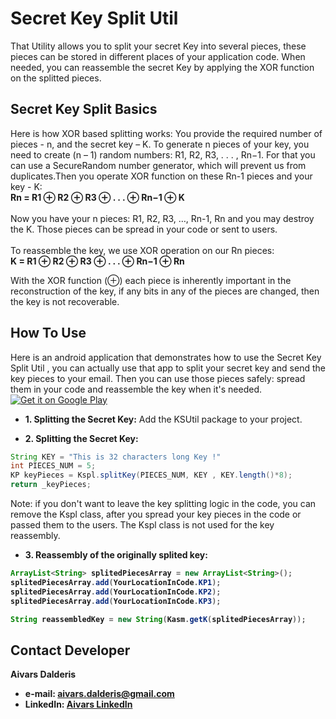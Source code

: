 Secret Key Split Util
=====================
That Utility allows you to split your secret Key into several pieces, these pieces can be stored in different places of your application code. When needed, you can reassemble the secret Key by applying the XOR function on the splitted pieces.

Secret Key Split Basics
--------------
Here is how XOR based splitting works:
You provide the required number of pieces - n, and the secret key – K. To generate n pieces of your key, you need to create (n – 1) random numbers: R1, R2, R3, . . . , Rn−1. For that you can use a SecureRandom number generator, which will prevent us from duplicates.Then you operate XOR function on these Rn-1 pieces and your key - K:
<br><b>Rn = R1 ⊕ R2 ⊕ R3 ⊕ . . . ⊕ Rn−1 ⊕ K</b>
<br><br>Now you have your n pieces: R1, R2, R3, …, Rn-1, Rn  and you may destroy the K. Those pieces can be spread in your code or sent to users.
<br><br>To reassemble the key, we use XOR operation on our Rn pieces:
<br><b>K = R1 ⊕ R2 ⊕ R3 ⊕ . . . ⊕ Rn−1 ⊕ Rn</b>

With the XOR function (⊕) each piece is inherently important in the reconstruction of the key, if any bits in any of the pieces are changed, then the key is not recoverable. 


How To Use
--------------
Here is an android application that demonstrates how to use the Secret Key Split Util , you can actually use that app to split your secret key and send the key pieces to your email. Then you can use those pieces safely: spread them in your code and reassemble the key when it's needed.
<br>
[![Get it on Google Play](https://raw.github.com/repat/README-template/master/googleplay.png)](https://play.google.com/store/apps/details?id=com.aivarsda.keysplitter)

- <b>1. Splitting the Secret Key:</b>
Add the KSUtil package to your project.

- <b>2. Splitting the Secret Key:</b>
```java
String KEY = "This is 32 characters long Key !"
int PIECES_NUM = 5;
KP keyPieces = Kspl.splitKey(PIECES_NUM, KEY , KEY.length()*8);
return _keyPieces;
```
Note: if you don't want to leave the key splitting logic in the code, you can remove the Kspl class, after you spread your key pieces in the code or passed them to the users. The Kspl class is not used for the key reassembly.
 
- <b>3. <b>Reassembly of the originally splited key:</b>
 
```java
ArrayList<String> splitedPiecesArray = new ArrayList<String>();
splitedPiecesArray.add(YourLocationInCode.KP1);
splitedPiecesArray.add(YourLocationInCode.KP2);
splitedPiecesArray.add(YourLocationInCode.KP3);

String reassembledKey = new String(Kasm.getK(splitedPiecesArray));
```


## Contact Developer
Aivars Dalderis
* e-mail: <aivars.dalderis@gmail.com>
* LinkedIn: [Aivars LinkedIn](http://il.linkedin.com/in/aivarsd)
